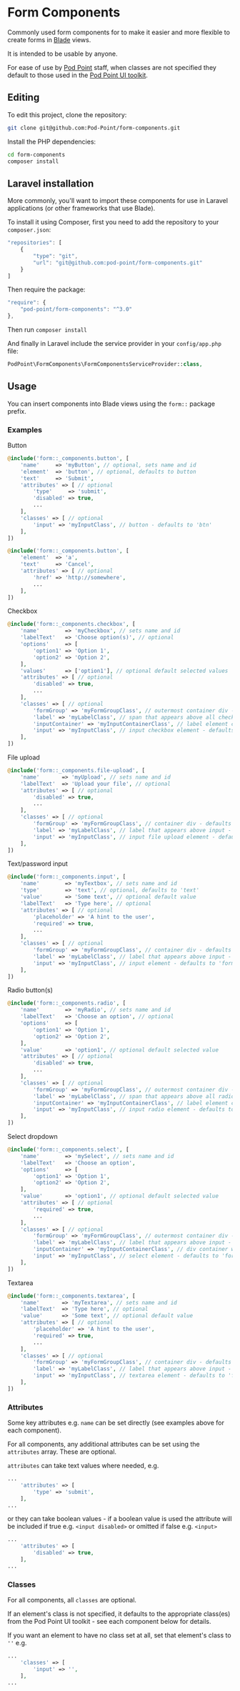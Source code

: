 # Form Components

Commonly used form components for to make it easier and more flexible to create forms in [Blade](https://laravel.com/docs/master/blade) views.

It is intended to be usable by anyone.

For ease of use by [Pod Point](https://pod-point.com) staff, when classes are not specified they default to those used in the [Pod Point UI toolkit](https://github.com/Pod-Point/pod-point-ui-toolkit).

## Editing

To edit this project, clone the repository:

```bash
git clone git@github.com:Pod-Point/form-components.git
```

Install the PHP dependencies:

```bash
cd form-components
composer install
```

## Laravel installation

More commonly, you'll want to import these components for use in Laravel applications (or other frameworks that use Blade).

To install it using Composer, first you need to add the repository to your `composer.json`:

```javascript
"repositories": [
    {
        "type": "git",
        "url": "git@github.com:pod-point/form-components.git"
    }
]
```

Then require the package:

```javascript
"require": {
    "pod-point/form-components": "^3.0"
},
```

Then run `composer install`

And finally in Laravel include the service provider in your `config/app.php` file:

```php
PodPoint\FormComponents\FormComponentsServiceProvider::class,
```

## Usage

You can insert components into Blade views using the `form::` package prefix.

### Examples
Button
```php
@include('form::_components.button', [
    'name'     => 'myButton', // optional, sets name and id
    'element'  => 'button', // optional, defaults to button
    'text'     => 'Submit',
    'attributes' => [ // optional
        'type'     => 'submit',
        'disabled' => true,
        ...
    ],
    'classes' => [ // optional
        'input' => 'myInputClass', // button - defaults to 'btn'
    ],
])

@include('form::_components.button', [
    'element'  => 'a',
    'text'     => 'Cancel',
    'attributes' => [ // optional
        'href' => 'http://somewhere',
        ...
    ],
])
```
Checkbox
```php
@include('form::_components.checkbox', [
    'name'        => 'myCheckbox', // sets name and id
    'labelText'   => 'Choose option(s)', // optional
    'options'     => [
        'option1' => 'Option 1',
        'option2' => 'Option 2',
    ],
    'values'      => ['option1'], // optional default selected values
    'attributes' => [ // optional
        'disabled' => true,
        ...
    ],
    'classes' => [ // optional
        'formGroup' => 'myFormGroupClass', // outermost container div - defaults to 'form__group'
        'label' => 'myLabelClass', // span that appears above all checkboxes - defaults to 'form__label'
        'inputContainer' => 'myInputContainerClass', // label element container wrapping around each checkbox - defaults to 'checkbox form__field'
        'input' => 'myInputClass', // input checkbox element - defaults to 'form__control'
    ],
])
```
File upload
```php
@include('form::_components.file-upload', [
    'name'       => 'myUpload', // sets name and id
    'labelText'  => 'Upload your file', // optional
    'attributes' => [ // optional
        'disabled' => true,
        ...
    ],
    'classes' => [ // optional
        'formGroup' => 'myFormGroupClass', // container div - defaults to 'form__group'
        'label' => 'myLabelClass', // label that appears above input - defaults to 'form__label'
        'input' => 'myInputClass', // input file upload element - defaults to 'form__control form__field'
    ],
])
```
Text/password input
```php
@include('form::_components.input', [
    'name'        => 'myTextbox', // sets name and id
    'type'        => 'text', // optional, defaults to 'text'
    'value'       => 'Some text', // optional default value
    'labelText'   => 'Type here', // optional
    'attributes' => [ // optional 
        'placeholder' => 'A hint to the user',
        'required' => true,
        ...
    ],
    'classes' => [ // optional
        'formGroup' => 'myFormGroupClass', // container div - defaults to 'form__group'
        'label' => 'myLabelClass', // label that appears above input - defaults to 'form__label'
        'input' => 'myInputClass', // input element - defaults to 'form__control form__field'
    ],
])
```
Radio button(s)
```php
@include('form::_components.radio', [
    'name'        => 'myRadio', // sets name and id
    'labelText'   => 'Choose an option', // optional
    'options'     => [
        'option1' => 'Option 1',
        'option2' => 'Option 2',
    ],
    'value'       => 'option1', // optional default selected value
    'attributes' => [ // optional
        'disabled' => true,
        ...
    ],
    'classes' => [ // optional
        'formGroup' => 'myFormGroupClass', // outermost container div - defaults to 'form__group'
        'label' => 'myLabelClass', // span that appears above all radio buttons - defaults to 'form__label'
        'inputContainer' => 'myInputContainerClass', // label element container wrapping around each radio button - defaults to 'radio form__field'
        'input' => 'myInputClass', // input radio element - defaults to 'form__control'
    ],
])
```
Select dropdown
```php
@include('form::_components.select', [
    'name'        => 'mySelect', // sets name and id
    'labelText'   => 'Choose an option',
    'options'     => [
        'option1' => 'Option 1',
        'option2' => 'Option 2',
    ],
    'value'       => 'option1', // optional default selected value
    'attributes' => [ // optional 
        'required' => true,
        ...
    ],
    'classes' => [ // optional
        'formGroup' => 'myFormGroupClass', // outermost container div - defaults to 'form__group'
        'label' => 'myLabelClass', // label that appears above input - defaults to 'form__label'
        'inputContainer' => 'myInputContainerClass', // div container wrapping around select - defaults to 'select form__field'
        'input' => 'myInputClass', // select element - defaults to 'form__control'
    ],
])
```
Textarea
```php
@include('form::_components.textarea', [
    'name'       => 'myTextarea', // sets name and id
    'labelText'  => 'Type here', // optional
    'value'      => 'Some text', // optional default value
    'attributes' => [ // optional 
        'placeholder' => 'A hint to the user',
        'required' => true,
        ...
    ],
    'classes' => [ // optional
        'formGroup' => 'myFormGroupClass', // container div - defaults to 'form__group'
        'label' => 'myLabelClass', // label that appears above input - defaults to 'form__label'
        'input' => 'myInputClass', // textarea element - defaults to 'form__control form__field'
    ],
])
```

### Attributes
Some key attributes e.g. `name` can be set directly (see examples above for each component).

For all components, any additional attributes can be set using the `attributes` array.  These are optional.

`attributes` can take text values where needed, e.g. 
```php
...
    'attributes' => [
        'type' => 'submit',
    ],
...
```
or they can take boolean values - if a boolean value is used the attribute will be included if true e.g. `<input disabled>` or omitted if false e.g. `<input>`
```php
...
    'attributes' => [
        'disabled' => true,
    ],
...
```

### Classes
For all components, all `classes` are optional.

If an element's class is not specified, it defaults to the appropriate class(es) from the Pod Point UI toolkit - see each component below for details.

If you want an element to have no class set at all, set that element's class to `''` e.g.
```php
...
    'classes' => [
        'input' => '',
    ],
...
```
